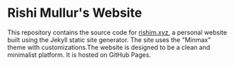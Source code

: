 # Rishi Mullur's  Website

This repository contains the source code for [rishim.xyz](https://rishim.xyz), a personal website built using the Jekyll static site generator. The site uses the "Minmax" theme with customizations.The website is designed to be a clean and minimalist platform. It is hosted on GitHub Pages.


